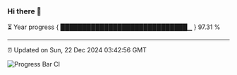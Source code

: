 ### Hi there 👋

⏳ Year progress { █████████████████████████████▁ } 97.31 %

---

⏰ Updated on Sun, 22 Dec 2024 03:42:56 GMT

![Progress Bar CI](https://github.com/IshwaranRudhara/GIT-ACTION/workflows/Progress%20Bar%20CI/badge.svg)
